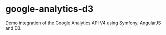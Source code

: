 # google-analytics-d3
Demo integration of the Google Analytics API V4 using Symfony, AngularJS and D3.
